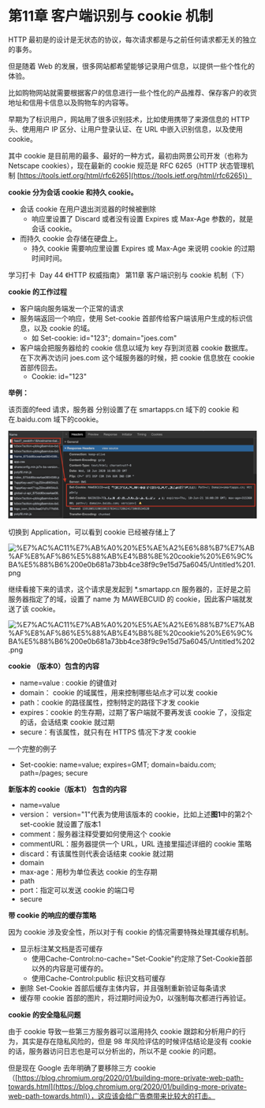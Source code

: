 # 第11章 客户端识别与 cookie 机制


HTTP 最初是的设计是无状态的协议，每次请求都是与之前任何请求都无关的独立的事务。

但是随着 Web 的发展，很多网站都希望能够记录用户信息，以提供一些个性化的体验。

比如购物网站就需要根据客户的信息进行一些个性化的产品推荐、保存客户的收货地址和信用卡信息以及购物车的内容等。

早期为了标识用户，网站用了很多识别技术，比如使用携带了来源信息的 HTTP 头、使用用户 IP 区分、让用户登录认证、在 URL 中嵌入识别信息，以及使用 cookie。

其中 cookie 是目前用的最多、最好的一种方式，最初由网景公司开发（也称为 Netscape cookies），现在最新的 cookie 规范是 RFC 6265（HTTP 状态管理机制 [https://tools.ietf.org/html/rfc6265](https://tools.ietf.org/html/rfc6265)）

**cookie 分为会话 cookie 和持久 cookie。**

- 会话 cookie 在用户退出浏览器的时候被删除
    - 响应里设置了 Discard 或者没有设置 Expires 或 Max-Age 参数的，就是会话 cookie。
- 而持久 cookie 会存储在硬盘上。
    - 持久 cookie 需要响应里设置 Expires 或 Max-Age 来说明 cookie 的过期时间时间。

学习打卡  Day 44 《HTTP 权威指南》 第11章 客户端识别与 cookie 机制（下）

**cookie 的工作过程**

- 客户端向服务端发一个正常的请求
- 服务端返回一个响应，使用 Set-cookie 首部传给客户端该用户生成的标识信息，以及 cookie 的域。
    - 如 Set-cookie: id="123"; domain="joes.com"
- 客户端会把服务器给的 cookie 信息以域为 key 存到浏览器 cookie 数据库。在下次再次访问 joes.com 这个域服务器的时候，把 cookie 信息放在 cookie 首部传回去。
    - Cookie: id="123"

**举例：**

该页面的feed 请求，服务器 分别设置了在 smartapps.cn 域下的 cookie 和 在.baidu.com 域下的cookie。

![%E7%AC%AC11%E7%AB%A0%20%E5%AE%A2%E6%88%B7%E7%AB%AF%E8%AF%86%E5%88%AB%E4%B8%8E%20cookie%20%E6%9C%BA%E5%88%B6%200e0b681a73bb4ce38f9c9e15d75a6045/Untitled.png](assets/11_cookie.png)

切换到 Application，可以看到 cookie 已经被存储上了

![%E7%AC%AC11%E7%AB%A0%20%E5%AE%A2%E6%88%B7%E7%AB%AF%E8%AF%86%E5%88%AB%E4%B8%8E%20cookie%20%E6%9C%BA%E5%88%B6%200e0b681a73bb4ce38f9c9e15d75a6045/Untitled%201.png](%E7%AC%AC11%E7%AB%A0%20%E5%AE%A2%E6%88%B7%E7%AB%AF%E8%AF%86%E5%88%AB%E4%B8%8E%20cookie%20%E6%9C%BA%E5%88%B6%200e0b681a73bb4ce38f9c9e15d75a6045/Untitled%201.png)

继续看接下来的请求，这个请求是发起到 *.smartapp.cn 服务器的，正好是之前 服务器指定了的域，设置了 name 为 MAWEBCUID 的 cookie，因此客户端就发送了该 cookie。

![%E7%AC%AC11%E7%AB%A0%20%E5%AE%A2%E6%88%B7%E7%AB%AF%E8%AF%86%E5%88%AB%E4%B8%8E%20cookie%20%E6%9C%BA%E5%88%B6%200e0b681a73bb4ce38f9c9e15d75a6045/Untitled%202.png](%E7%AC%AC11%E7%AB%A0%20%E5%AE%A2%E6%88%B7%E7%AB%AF%E8%AF%86%E5%88%AB%E4%B8%8E%20cookie%20%E6%9C%BA%E5%88%B6%200e0b681a73bb4ce38f9c9e15d75a6045/Untitled%202.png)

**cookie （版本0）包含的内容**

- name=value : cookie 的键值对
- domain： cookie 的域属性，用来控制哪些站点才可以发 cookie
- path：cookie 的路径属性，控制特定的路径下才发 cookie
- expires：cookie 的生存期，过期了客户端就不要再发该 cookie 了，没指定的话，会话结束 cookie 就过期
- secure：有该属性，就只有在 HTTPS 情况下才发 cookie

一个完整的例子

- Set-cookie: name=value; expires=GMT; domain=baidu.com; path=/pages; secure

**新版本的 cookie（版本1） 包含的内容**

- name=value
- version： version="1"代表为使用该版本的 cookie，比如上述**图1**中的第2个 set-cookie 就设置了版本1
- comment：服务器注释受要如何使用这个 cookie
- commentURL：服务器提供一个 URL，URL 连接里描述详细的 cookie 策略
- discard：有该属性则代表会话结束 cookie 就过期
- domain
- max-age：用秒为单位表达 cookie 的生存期
- path
- port：指定可以发送 cookie 的端口号
- secure

**带 cookie 的响应的缓存策略**

因为 cookie 涉及安全性，所以对于有 cookie 的情况需要特殊处理其缓存机制。

- 显示标注某文档是否可缓存
    - 使用Cache-Control:no-cache="Set-Cookie"约定除了Set-Cookie首部以外的内容是可缓存的。
    - 使用Cache-Control:public 标识文档可缓存
- 删除 Set-Cookie 首部后缓存主体内容，并且强制重新验证每条请求
- 缓存带 cookie 首部的图片，将过期时间设为0，以强制每次都进行再验证。

**cookie 的安全隐私问题**

由于 cookie 导致一些第三方服务器可以滥用持久 cookie 跟踪和分析用户的行为，其实是存在隐私风险的，但是 98 年风险评估的时候评估结论是没有 cookie 的话，服务器访问日志也是可以分析出的，所以不是 cookie 的问题。

但是现在 Google 去年明确了要移除三方 cookie （[https://blog.chromium.org/2020/01/building-more-private-web-path-towards.html](https://blog.chromium.org/2020/01/building-more-private-web-path-towards.html)），这应该会给广告商带来比较大的打击。

